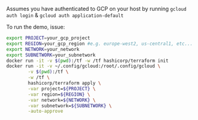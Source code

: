 
Assumes you have authenticated to GCP on your host by running `gcloud auth login` & `gcloud auth application-default`


To run the demo, issue:

```bash
export PROJECT=your_gcp_project
export REGION=your_gcp_region #e.g. europe-west2, us-central1, etc...
export NETWORK=your_network
export SUBNETWORK=your_subnetwork
docker run -it -v $(pwd):/tf -w /tf hashicorp/terraform init 
docker run -it -v ~/.config/gcloud:/root/.config/gcloud \
        -v $(pwd):/tf \
        -w /tf \
        hashicorp/terraform apply \
        -var project=${PROJECT} \
        -var region=${REGION} \
        -var network=${NETWORK} \
        -var subnetwork=${SUBNETWORK} \
        -auto-approve
```